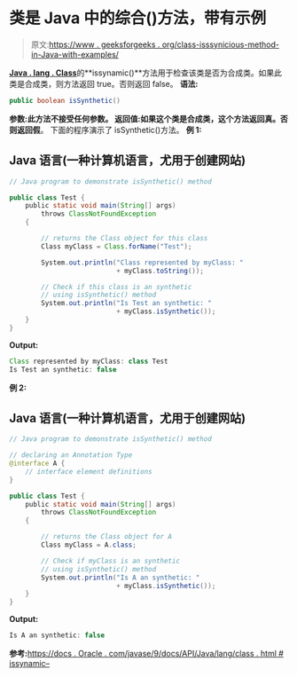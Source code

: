 # 类是 Java 中的综合()方法，带有示例

> 原文:[https://www . geeksforgeeks . org/class-isssynicious-method-in-Java-with-examples/](https://www.geeksforgeeks.org/class-issynthetic-method-in-java-with-examples/)

[**Java . lang . Class**](https://www.geeksforgeeks.org/java-lang-class-class-java-set-1/)的**issynamic()**方法用于检查该类是否为合成类。如果此类是合成类，则方法返回 true。否则返回 false。
**语法:**

```java
public boolean isSynthetic()
```

**参数:**此方法不接受任何参数。
**返回值:**如果这个类是合成类，这个方法返回**真**。否则返回**假**。
下面的程序演示了 isSynthetic()方法。
**例 1:**

## Java 语言(一种计算机语言，尤用于创建网站)

```java
// Java program to demonstrate isSynthetic() method

public class Test {
    public static void main(String[] args)
        throws ClassNotFoundException
    {

        // returns the Class object for this class
        Class myClass = Class.forName("Test");

        System.out.println("Class represented by myClass: "
                           + myClass.toString());

        // Check if this class is an synthetic
        // using isSynthetic() method
        System.out.println("Is Test an synthetic: "
                           + myClass.isSynthetic());
    }
}
```

**Output:** 

```java
Class represented by myClass: class Test
Is Test an synthetic: false
```

**例 2:**

## Java 语言(一种计算机语言，尤用于创建网站)

```java
// Java program to demonstrate isSynthetic() method

// declaring an Annotation Type
@interface A {
    // interface element definitions
}

public class Test {
    public static void main(String[] args)
        throws ClassNotFoundException
    {

        // returns the Class object for A
        Class myClass = A.class;

        // Check if myClass is an synthetic
        // using isSynthetic() method
        System.out.println("Is A an synthetic: "
                           + myClass.isSynthetic());
    }
}
```

**Output:** 

```java
Is A an synthetic: false
```

**参考:**[https://docs . Oracle . com/javase/9/docs/API/Java/lang/class . html # issynamic–](https://docs.oracle.com/javase/9/docs/api/java/lang/Class.html#isSynthetic--)